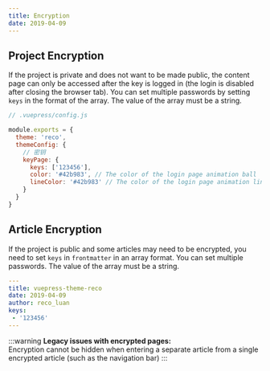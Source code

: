 ```yaml
---
title: Encryption
date: 2019-04-09
---
```


## Project Encryption

If the project is private and does not want to be made public, the content page can only be accessed after the key is logged in (the login is disabled after closing the browser tab). You can set multiple passwords by setting `keys` in the format of the array. The value of the array must be a string.

```javascript
// .vuepress/config.js

module.exports = {
  theme: 'reco',
  themeConfig: {
    // 密钥
    keyPage: {
      keys: ['123456'],
      color: '#42b983', // The color of the login page animation ball
      lineColor: '#42b983' // The color of the login page animation line
    }
  }  
}  
```

## Article Encryption

If the project is public and some articles may need to be encrypted, you need to set `keys` in `frontmatter` in an array format. You can set multiple passwords. The value of the array must be a string.

```yaml
---
title: vuepress-theme-reco
date: 2019-04-09
author: reco_luan
keys:
 - '123456'
---
```

:::warning
**Legacy issues with encrypted pages:**  
Encryption cannot be hidden when entering a separate article from a single encrypted article (such as the navigation bar)
:::